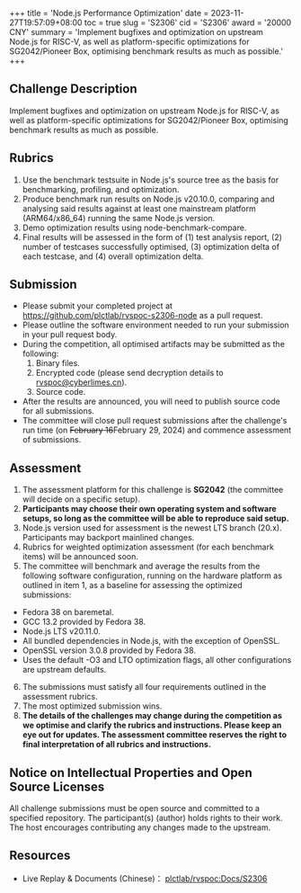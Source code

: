 +++
title = 'Node.js Performance Optimization'
date = 2023-11-27T19:57:09+08:00
toc = true
slug = 'S2306'
cid = 'S2306'
award = '20000 CNY'
summary = 'Implement bugfixes and optimization on upstream Node.js for RISC-V, as well as platform-specific optimizations for SG2042/Pioneer Box, optimising benchmark results as much as possible.'
+++

## Challenge Description

Implement bugfixes and optimization on upstream Node.js for RISC-V, as well as platform-specific optimizations for SG2042/Pioneer Box, optimising benchmark results as much as possible.

## Rubrics

1. Use the benchmark testsuite in Node.js's source tree as the basis for benchmarking, profiling, and optimization.
2. Produce benchmark run results on Node.js v20.10.0, comparing and analysing said results against at least one mainstream platform (ARM64/x86_64) running the same Node.js version.
3. Demo optimization results using node-benchmark-compare.
4. Final results will be assessed in the form of (1) test analysis report, (2) number of testcases successfully optimised, (3) optimization delta of each testcase, and (4) overall optimization delta.

## Submission

* Please submit your completed project at https://github.com/plctlab/rvspoc-s2306-node as a pull request.
* Please outline the software environment needed to run your submission in your pull request body.
* During the competition, all optimised artifacts may be submitted as the following:
  1. Binary files.
  2. Encrypted code (please send decryption details to rvspoc@cyberlimes.cn).
  3. Source code.
* After the results are announced, you will need to publish source code for all submissions.
* The committee will close pull request submissions after the challenge's run time (on ~~February 16~~February 29, 2024) and commence assessment of submissions.

## Assessment

1. The assessment platform for this challenge is **SG2042** (the committee will decide on a specific setup).
2. **Participants may choose their own operating system and software setups, so long as the committee will be able to reproduce said setup.**
3. Node.js version used for assessment is the newest LTS branch (20.x). Participants may backport mainlined changes.
4. Rubrics for weighted optimization assessment (for each benchmark items) will be announced soon.
5. The committee will benchmark and average the results from the following software configuration, running on the hardware platform as outlined in item 1, as a baseline for assessing the optimized submissions:
  - Fedora 38 on baremetal.
  - GCC 13.2 provided by Fedora 38.
  - Node.js LTS v20.11.0.
  - All bundled dependencies in Node.js, with the exception of OpenSSL.
  - OpenSSL version 3.0.8 provided by Fedora 38.
  - Uses the default -O3 and LTO optimization flags, all other configurations are upstream defaults.
6. The submissions must satisfy all four requirements outlined in the assessment rubrics.
7. The most optimized submission wins.
8. **The details of the challenges may change during the competition as we optimise and clarify the rubrics and instructions. Please keep an eye out for updates. The assessment committee reserves the right to final interpretation of all rubrics and instructions.**

## Notice on Intellectual Properties and Open Source Licenses

All challenge submissions must be open source and committed to a specified repository. The participant(s) (author) holds rights to their work. The host encourages contributing any changes made to the upstream.

## Resources

* Live Replay & Documents (Chinese)： [plctlab/rvspoc:Docs/S2306](https://github.com/plctlab/rvspoc/tree/main/Docs/S2306)
